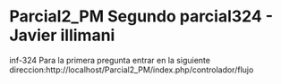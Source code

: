 # Parcial2_PM Segundo parcial324 - Javier illimani
inf-324
Para la primera pregunta entrar en la siguiente direccion:http://localhost/Parcial2_PM/index.php/controlador/flujo